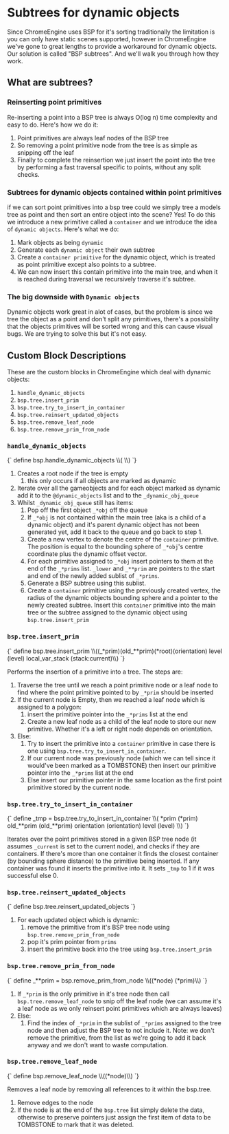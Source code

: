 # Subtrees for dynamic objects

Since ChromeEngine uses BSP for it's sorting traditionally the limitation is you can only have static scenes supported, however in ChromeEngine we've gone to great lengths to provide a workaround for dynamic objects. Our solution is called "BSP subtrees". And we'll walk you through how they work.

## What are subtrees?
### Reinserting point primitives

Re-inserting a point into a BSP tree is always O(log n) time complexity and easy to do. Here's how we do it:

1. Point primitives are always leaf nodes of the BSP tree
1. So removing a point primitive node from the tree is as simple as snipping off the leaf
1. Finally to complete the reinsertion we just insert the point into the tree by performing a fast traversal specific to points, without any split checks.

### Subtrees for dynamic objects contained within point primitives

if we can sort point primitives into a bsp tree could we simply tree a models tree as point and then sort an entire object into the scene? Yes! To do this we introduce a new primitive called a `container` and we introduce the idea of `dynamic objects`. Here's what we do:

1. Mark objects as being `dynamic`
2. Generate each `dynamic object` their own subtree
3. Create a `container primitive` for the dynamic object, which is treated as point primitive except also points to a subtree.
4. We can now insert this contain primitive into the main tree, and when it is reached during traversal we recursively traverse it's subtree.

### The big downside with `Dynamic objects`

Dynamic objects work great in alot of cases, but the problem is since we tree the object as a point and don't split any primitives, there's a possibility that the objects primitives will be sorted wrong and this can cause visual bugs. We are trying to solve this but it's not easy.

## Custom Block Descriptions

These are the custom blocks in ChromeEngine which deal with dynamic objects:

1. `handle_dynamic_objects`
1. `bsp.tree.insert_prim`
1. `bsp.tree.try_to_insert_in_container`
1. `bsp.tree.reinsert_updated_objects`
1. `bsp.tree.remove_leaf_node`
1. `bsp.tree.remove_prim_from_node`


### `handle_dynamic_objects`

<ScratchBlocks>
{`
define bsp.handle_dynamic_objects \\( \\)
`}
</ScratchBlocks>

1. Creates a root node if the tree is empty
    1. this only occurs if all objects are marked as dynamic
1. Iterate over all the gameobjects and for each object marked as dynamic add it to the `@dynamic_objects` list and to the `_dynamic_obj_queue`
1. Whilst `_dynamic_obj_queue` still has items:
    1. Pop off the first object `_*obj` off the queue
    1. If `_*obj` is not contained within the main tree (aka is a child of a dynamic object) and it's parent dynamic object has not been generated yet, add it back to the queue and go back to step 1.
    1. Create a new vertex to denote the centre of the `container` primitive. The position is equal to the bounding sphere of `_*obj`'s centre coordinate plus the dynamic offset vector.
    1. For each primitive assigned to `_*obj` insert pointers to them at the end of the `_*prims` list. `_lower` and `_**prim` are pointers to the start and end of the newly added sublist of `_*prims`.
    1. Generate a BSP subtree using this sublist.
    1. Create a `container` primitive using the previously created vertex, the radius of the dynamic objects bounding sphere and a pointer to the newly created subtree. Insert this `container` primitive into the main tree or the subtree assigned to the dynamic object using `bsp.tree.insert_prim`

### `bsp.tree.insert_prim`

<ScratchBlocks>
{`
define bsp.tree.insert_prim \\((_*prim)(old_**prim)(*root)(orientation) level (level) local_var_stack (stack:current)\\)
`}
</ScratchBlocks>

Performs the insertion of a primitive into a tree. The steps are:

1. Traverse the tree until we reach a point primitive node or a leaf node to find where the point primitive pointed to by `_*prim` should be inserted
2. If the current node is Empty, then we reached a leaf node which is assigned to a polygon:
    1. insert the primitive pointer into the `_*prims` list at the end
    1. Create a new leaf node as a child of the leaf node to store our new primitive. Whether it's a left or right node depends on orientation.
3. Else:
    1. Try to insert the primitive into a `container` primitive in case there is one using `bsp.tree.try_to_insert_in_container`.
    1. If our current node was previously node (which we can tell since it would've been marked as a TOMBSTONE) then insert our primitive pointer into the `_*prims` list at the end
    1. Else insert our primitive pointer in the same location as the first point primitive stored by the current node.

### `bsp.tree.try_to_insert_in_container`

<ScratchBlocks>
{`
define _tmp = bsp.tree.try_to_insert_in_container \\( *prim (*prim) old_**prim (old_**prim) orientation (orientation) level (level) \\)
`}
</ScratchBlocks>

Iterates over the point primitives stored in a given BSP tree node (it assumes `_current` is set to the current node), and checks if they are containers. If there's more than one container it finds the closest container (by bounding sphere distance) to the primitive being inserted. If any container was found it inserts the primitive into it. It sets `_tmp` to 1 if it was successful else 0.

### `bsp.tree.reinsert_updated_objects`

<ScratchBlocks>
{`
define bsp.tree.reinsert_updated_objects
`}
</ScratchBlocks>

1. For each updated object which is dynamic:
    1. remove the primitive from it's BSP tree node using `bsp.tree.remove_prim_from_node`
    1. pop it's prim pointer from `prims`
    1. insert the primitive back into the tree using `bsp.tree.insert_prim`

### `bsp.tree.remove_prim_from_node`

<ScratchBlocks>
{`
define _**prim = bsp.remove_prim_from_node \\((*node) (*prim)\\)
`}
</ScratchBlocks>

1. If `_*prim` is the only primitive in it's tree node then call `bsp.tree.remove_leaf_node` to snip off the leaf node (we can assume it's a leaf node as we only reinsert point primitives which are always leaves)
2. Else:
    1. Find the index of `_*prim` in the sublist of `_*prims` assigned to the tree node and then adjust the BSP tree to not include it. Note: we don't remove the primitive, from the list as we're going to add it back anyway and we don't want to waste computation.

### `bsp.tree.remove_leaf_node`

<ScratchBlocks>
{`
define bsp.remove_leaf_node \\((*node)\\)
`}
</ScratchBlocks>

Removes a leaf node by removing all references to it within the bsp.tree.
1. Remove edges to the node
2. If the node is at the end of the `bsp.tree` list simply delete the data, otherwise to preserve pointers just assign the first item of data to be TOMBSTONE to mark that it was deleted.
